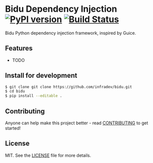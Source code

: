 # Bidu Dependency Injection [![PyPI version][fury-image]][fury-url] [![Build Status][travis-image]][travis-url]
Bidu Python dependency injection framework, inspired by Guice.


## Features

* TODO


## Install for development

```bash
$ git clone git clone https://github.com/infradev/bidu.git
$ cd bidu
$ pip install --editable .
```


## Contributing
Anyone can help make this project better - read [CONTRIBUTING](CONTRIBUTING.md) to get started!


## License
MIT. See the [LICENSE](LICENSE) file for more details.


[fury-url]: http://badge.fury.io/py/bidu
[fury-image]: https://badge.fury.io/py/bidu.png

[travis-url]: https://travis-ci.org/infradev/bidu
[travis-image]: https://travis-ci.org/infradev/bidu.png?branch=develop
